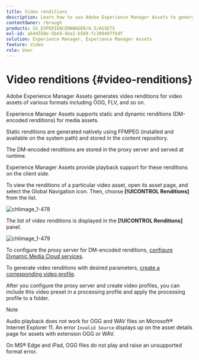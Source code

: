 ```yaml
---
title: Video renditions
description: Learn how to use Adobe Experience Manager Assets to generate video renditions for video assets of various formats including OGG, FLV, and so on.
contentOwner: rbrough
products: SG_EXPERIENCEMANAGER/6.5/ASSETS
exl-id: a644558e-5be9-4ba2-b560-fc300497fbdf
solution: Experience Manager, Experience Manager Assets
feature: Video
role: User
---
```

# Video renditions {#video-renditions}

Adobe Experience Manager Assets generates video renditions for video assets of various formats including OGG, FLV, and so on.

Experience Manager Assets supports static and dynamic renditions (DM-encoded renditions) for media assets.

Static renditions are generated natively using FFMPEG (installed and available on the system path) and stored in the content repository.

The DM-encoded renditions are stored in the proxy server and served at runtime.

Experience Manager Assets provide playback support for these renditions on the client side.

To view the renditions of a particular video asset, open its asset page, and select the Global Navigation icon. Then, choose **[!UICONTROL Renditions]** from the list.

![chlimage_1-478](assets/chlimage_1-478.png)

The list of video renditions is displayed in the **[!UICONTROL Renditions]** panel.

![chlimage_1-479](assets/chlimage_1-479.png)

To configure the proxy server for DM-encoded renditions, [configure Dynamic Media Cloud services](config-dynamic.md).

To generate video renditions with desired parameters, [create a corresponding video profile](video-profiles.md).

After you configure the proxy server and create video profiles, you can include this video preset in a processing profile and apply the processing profile to a folder.

>[!NOTE]
>
>Audio playback does not work for OGG and WAV files on Microsoft&reg; Internet Explorer 11. An error `Invalid Source` displays up on the asset details page for assets with extension OGG or WAV.
>
>On MS&reg; Edge and iPad, OGG files do not play and raise an unsupported format error.
